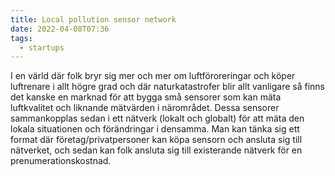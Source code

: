```yaml
---
title: Local pollution sensor network
date: 2022-04-08T07:36
tags: 
  - startups
---
```


I en värld där folk bryr sig mer och mer om luftföroreringar och köper
luftrenare i allt högre grad och där naturkatastrofer blir allt vanligare så
finns det kanske en marknad för att bygga små sensorer som kan mäta luftkvalitet
och liknande mätvärden i närområdet. Dessa sensorer sammankopplas sedan i ett
nätverk (lokalt och globalt) för att mäta den lokala situationen och
förändringar i densamma. Man kan tänka sig ett format där företag/privatpersoner
kan köpa sensorn och ansluta sig till nätverket, och sedan kan folk ansluta sig
till existerande nätverk för en prenumerationskostnad.
